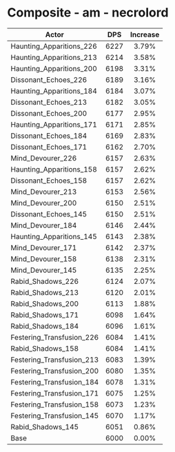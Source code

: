 # Composite - am - necrolord
| Actor | DPS | Increase |
|---|:---:|:---:|
|Haunting_Apparitions_226|6227|3.79%|
|Haunting_Apparitions_213|6214|3.58%|
|Haunting_Apparitions_200|6198|3.31%|
|Dissonant_Echoes_226|6189|3.16%|
|Haunting_Apparitions_184|6184|3.07%|
|Dissonant_Echoes_213|6182|3.05%|
|Dissonant_Echoes_200|6177|2.95%|
|Haunting_Apparitions_171|6171|2.85%|
|Dissonant_Echoes_184|6169|2.83%|
|Dissonant_Echoes_171|6162|2.70%|
|Mind_Devourer_226|6157|2.63%|
|Haunting_Apparitions_158|6157|2.62%|
|Dissonant_Echoes_158|6157|2.62%|
|Mind_Devourer_213|6153|2.56%|
|Mind_Devourer_200|6150|2.51%|
|Dissonant_Echoes_145|6150|2.51%|
|Mind_Devourer_184|6146|2.44%|
|Haunting_Apparitions_145|6143|2.38%|
|Mind_Devourer_171|6142|2.37%|
|Mind_Devourer_158|6138|2.31%|
|Mind_Devourer_145|6135|2.25%|
|Rabid_Shadows_226|6124|2.07%|
|Rabid_Shadows_213|6120|2.01%|
|Rabid_Shadows_200|6113|1.88%|
|Rabid_Shadows_171|6098|1.64%|
|Rabid_Shadows_184|6096|1.61%|
|Festering_Transfusion_226|6084|1.41%|
|Rabid_Shadows_158|6084|1.41%|
|Festering_Transfusion_213|6083|1.39%|
|Festering_Transfusion_200|6080|1.35%|
|Festering_Transfusion_184|6078|1.31%|
|Festering_Transfusion_171|6075|1.25%|
|Festering_Transfusion_158|6073|1.23%|
|Festering_Transfusion_145|6070|1.17%|
|Rabid_Shadows_145|6051|0.86%|
|Base|6000|0.00%|
